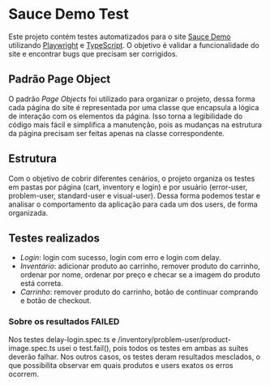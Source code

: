 # Sauce Demo Test

Este projeto contém testes automatizados para o site [Sauce Demo](https://www.saucedemo.com) utilizando [Playwright](https://playwright.dev/) e [TypeScript](https://www.typescriptlang.org/). O objetivo é validar a funcionalidade do site e encontrar bugs que precisam ser corrigidos.

## Padrão Page Object

O padrão _Page Objects_ foi utilizado para organizar o projeto, dessa forma cada página do site é representada por uma classe que encapsula a lógica de interação com os elementos da página. Isso torna a legibilidade do código mais fácil e simplifica a manutenção, pois as mudanças na estrutura da página precisam ser feitas apenas na classe correspondente.

## Estrutura

Com o objetivo de cobrir diferentes cenários, o projeto organiza os testes em pastas por página (cart, inventory e login) e por usuário (error-user, problem-user, standard-user e visual-user). Dessa forma podemos testar e analisar o comportamento da aplicação para cada um dos users, de forma organizada.

## Testes realizados

- _Login_: login com sucesso, login com erro e login com delay.
- _Inventário_: adicionar produto ao carrinho, remover produto do carrinho, ordenar por nome, ordenar por preço e checar se a imagem do produto está correta.
- _Carrinho_: remover produto do carrinho, botão de continuar comprando e botão de checkout.

### Sobre os resultados **FAILED**

Nos testes delay-login.spec.ts e /inventory/problem-user/product-image.spec.ts usei o test.fail(), pois todos os testes em ambas as suítes deverão falhar.
Nos outros casos, os testes deram resultados mesclados, o que possibilita observar em quais produtos e users exatos os erros ocorrem.
